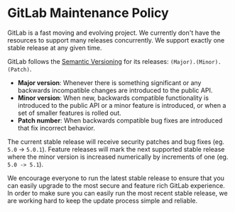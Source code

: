 # GitLab Maintenance Policy

GitLab is a fast moving and evolving project. We currently don't have the
resources to support many releases concurrently. We support exactly one stable
release at any given time.

GitLab follows the [Semantic Versioning](http://semver.org/) for its releases:
`(Major).(Minor).(Patch)`.

* **Major version**: Whenever there is something significant or any backwards
  incompatible changes are introduced to the public API.
* **Minor version**: When new, backwards compatible functionality is introduced
  to the public API or a minor feature is introduced, or when a set of smaller
  features is rolled out.
* **Patch number**: When backwards compatible bug fixes are introduced that fix
  incorrect behavior.

The current stable release will receive security patches and bug fixes
(eg. `5.0` -> `5.0.1`).  Feature releases will mark the next supported stable
release where the minor version is increased numerically by increments of one
(eg. `5.0 -> 5.1`).

We encourage everyone to run the latest stable release to ensure that you can easily upgrade to the most secure and feature rich GitLab experience. In order to make sure you can easily run the most recent stable release, we are working hard to keep the update process simple and reliable.

